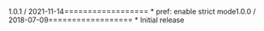 1.0.1 / 2021-11-14==================  * pref: enable strict mode1.0.0 / 2018-07-09==================  * Initial release
